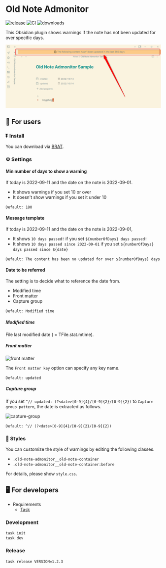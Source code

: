 # Old Note Admonitor

[![release](https://img.shields.io/github/release/tadashi-aikawa/obsidian-old-note-admonitor.svg)](https://github.com/tadashi-aikawa/obsidian-old-note-admonitor/releases/latest)
[![CI](https://github.com/tadashi-aikawa/obsidian-old-note-admonitor/workflows/CI/badge.svg)](https://github.com/tadashi-aikawa/obsidian-old-note-admonitor/actions)
![downloads](https://img.shields.io/github/downloads/tadashi-aikawa/obsidian-old-note-admonitor/total)

This Obsidian plugin shows warnings if the note has not been updated for over specific days.

![image](https://raw.githubusercontent.com/tadashi-aikawa/obsidian-old-note-admonitor/master/resources/image.png)

## 👥 For users

### ⏬ Install

You can download via [BRAT].

### ⚙ Settings

#### Min number of days to show a warning

If today is 2022-09-11 and the date on the note is 2022-09-01.

- It shows warnings if you set 10 or over
- It doesn't show warnings if you set it under 10

`Default: 180`

#### Message template

If today is 2022-09-11 and the date on the note is 2022-09-01,

- It shows `10 days passed!` if you set `${numberOfDays} days passed!`
- It shows `10 days passed since 2022-09-01` if you set `${numberOfDays} days passed since ${date}`

`Default: The content has been no updated for over ${numberOfDays} days`

#### Date to be referred

The setting is to decide what to reference the date from.

- Modified time
- Front matter
- Capture group

`Default: Modified time`

##### Modified time

File last modified date ( = TFile.stat.mtime).

##### Front matter

![front matter](https://raw.githubusercontent.com/tadashi-aikawa/obsidian-old-note-admonitor/master/resources/front-matter.png)

The `Front matter key` option can specify any key name.

`Default: updated`

##### Capture group

If you set `^// updated: (?<date>[0-9]{4}/[0-9]{2}/[0-9]{2})` to `Capture group pattern`, the date is extracted as follows.

![capture-group](https://raw.githubusercontent.com/tadashi-aikawa/obsidian-old-note-admonitor/master/resources/capture-group.png)

`Default: ^// (?<date>[0-9]{4}/[0-9]{2}/[0-9]{2})`

### 🎨 Styles

You can customize the style of warnings by editing the following classes.

- `.old-note-admonitor__old-note-container`
- `.old-note-admonitor__old-note-container:before`

For details, please show `style.css`.

## 🖥️ For developers

- Requirements
  - [Task]

### Development

```console
task init
task dev
```

### Release

```console
task release VERSION=1.2.3
```

[Task]: https://github.com/go-task/task
[BRAT]: https://github.com/TfTHacker/obsidian42-brat
